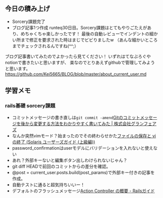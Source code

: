 ## 今日の積み上げ
- Sorcery課題完了
- ブログ記事1つ作成
runteq30日目。Sorcery課題はとてもやりごたえがあり、めちゃくちゃ楽しかったです！
最後の自動レビューでインデントの細かい所まで修正を要求された時はまじでビビりましたw
（あんな細かいところまでチェックされるんですね(^^;）

ブログ記事書いてみたのでよかったら見てください！
いずれはてなぶろぐやnotionで書きたいと思いますが、
楽なのでとりあえずgithubで管理してみようと思います。
https://github.com/Kei5665/BLOG/blob/master/about_current_user.md

## 学習メモ
### rails基礎 sorcery課題
- コミットメッセージの書き直しは`git commit -amend`[Gitのコミットメッセージを後から変更する方法をわかりやすく書いてみた \| 株式会社グランフェアズ](https://www.granfairs.com/blog/staff/git-commit-fix)
- なんか突然vimモード？始まったのでその終わらせかた[ファイルの保存と vi の終了 \(Solaris ユーザーズガイド \(上級編\)\)](https://docs.oracle.com/cd/E19683-01/816-3946/editorvi-9/index.html)
- password_confirmationはuserモデルにバリデーションを入れないと使えない
- あれ？外部キーないと編集ボタン出しわけられないじゃん？
- git diff HEADで前回のコミットからの差分を確認。
- @post = current_user.posts.build(post_params)で外部キー付きの記事を作成。
- 自動テストに通ると超気持ちいいー！
- デフォルトのフラッシュメッセージ[Action Controller の概要 \- Railsガイド](https://railsguides.jp/action_controller_overview.html#flash)